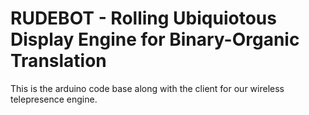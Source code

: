 RUDEBOT - Rolling Ubiquiotous Display Engine for Binary-Organic Translation
===========================================================================

This is the arduino code base along with the client for our wireless telepresence engine.